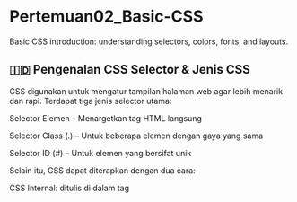 # Pertemuan02_Basic-CSS
Basic CSS introduction: understanding selectors, colors, fonts, and layouts.
<br>

###

## 🇮🇩 Pengenalan CSS Selector & Jenis CSS

CSS digunakan untuk mengatur tampilan halaman web agar lebih menarik dan rapi.
Terdapat tiga jenis selector utama:

Selector Elemen – Menargetkan tag HTML langsung

Selector Class (.) – Untuk beberapa elemen dengan gaya yang sama

Selector ID (#) – Untuk elemen yang bersifat unik

Selain itu, CSS dapat diterapkan dengan dua cara:

CSS Internal: ditulis di dalam tag <style> pada file HTML

CSS Eksternal: ditulis di file terpisah seperti style.css

Dengan memahami selector dan cara penerapan CSS, tampilan web dapat diatur dengan lebih mudah dan efisien.